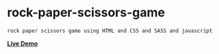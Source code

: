 # rock-paper-scissors-game
    rock paper scissors game using HTML and CSS and SASS and javascript

   <a href="https://ahmed-dotnetdev.github.io/rock-paper-scissors-game/"><strong>Live Demo<strong></a>

